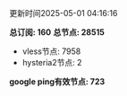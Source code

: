 更新时间2025-05-01 04:16:16

**总订阅: 160**
**总节点: 28515**
- vless节点: 7958
- hysteria2节点: 2

**google ping有效节点: 723**

